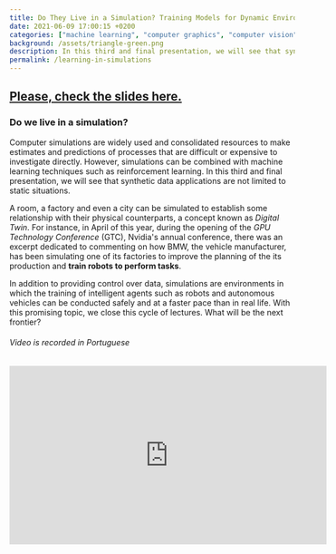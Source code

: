 ```yaml
---
title: Do They Live in a Simulation? Training Models for Dynamic Environments
date: 2021-06-09 17:00:15 +0200
categories: ["machine learning", "computer graphics", "computer vision", "synthetic data", "IMPA", "Unity", "3D simulations"]
background: /assets/triangle-green.png
description: In this third and final presentation, we will see that synthetic data applications are not limited to static situations.
permalink: /learning-in-simulations
---
```


## [Please, check the slides here.](/syntheticlearning/presentation3.html)

### Do we live in a simulation?

Computer simulations are widely used and consolidated resources to make estimates and predictions of processes that are difficult or expensive to investigate directly. However, simulations can be combined with machine learning techniques such as reinforcement learning. In this third and final presentation, we will see that synthetic data applications are not limited to static situations.

A room, a factory and even a city can be simulated to establish some relationship with their physical counterparts, a concept known as *Digital Twin*. For instance, in April of this year, during the opening of the *GPU Technology Conference* (GTC), Nvidia's annual conference, there was an excerpt dedicated to commenting on how BMW, the vehicle manufacturer, has been simulating one of its factories to improve the planning of the its production and **train robots to perform tasks**.

In addition to providing control over data, simulations are environments in which the training of intelligent agents such as robots and autonomous vehicles can be conducted safely and at a faster pace than in real life. With this promising topic, we close this cycle of lectures. What will be the next frontier?

###### Video is recorded in Portuguese

<iframe width="560" height="315" src="https://www.youtube.com/embed/_gyrTS5ieJI" title="YouTube video player" frameborder="0" allow="accelerometer; autoplay; clipboard-write; encrypted-media; gyroscope; picture-in-picture" allowfullscreen></iframe>